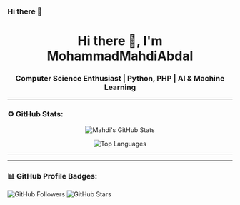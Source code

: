 ### Hi there 👋  
<h1 align="center">Hi there 👋, I'm MohammadMahdiAbdal</h1>
<h3 align="center">Computer Science Enthusiast | Python, PHP | AI & Machine Learning


---


### ⚙️ GitHub Stats:

<p align="center">
  <img src="https://github-readme-stats.vercel.app/api?username=MMA780&show_icons=true&locale=en&theme=dark" alt="Mahdi's GitHub Stats" />
</p>

<p align="center">
  <img src="https://github-readme-stats.vercel.app/api/top-langs/?username=MMA780&layout=compact&theme=dark" alt="Top Languages" />
</p>

---



---

### 📊 GitHub Profile Badges:

<p>
  <img src="https://img.shields.io/github/followers/MMA780?style=social" alt="GitHub Followers" />
  <img src="https://img.shields.io/github/stars/MMA780?style=social" alt="GitHub Stars" />
</p>
